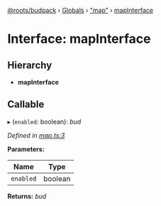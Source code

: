 [@roots/budpack](../README.md) › [Globals](../globals.md) › ["map"](../modules/_map_.md) › [mapInterface](_map_.mapinterface.md)

# Interface: mapInterface

## Hierarchy

* **mapInterface**

## Callable

▸ (`enabled`: boolean): *bud*

*Defined in [map.ts:3](https://github.com/roots/bud-support/blob/a7a0906/src/budpack/builder/api/map.ts#L3)*

**Parameters:**

Name | Type |
------ | ------ |
`enabled` | boolean |

**Returns:** *bud*
